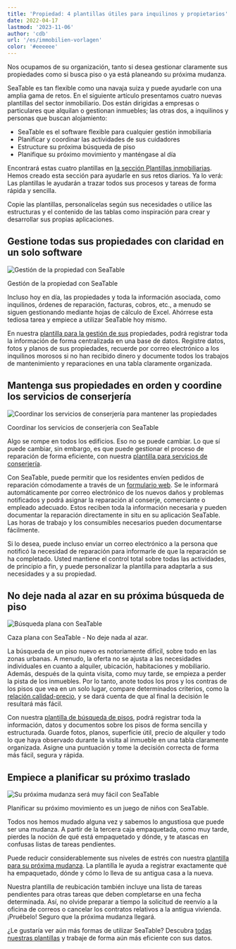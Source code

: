 ```yaml
---
title: 'Propiedad: 4 plantillas útiles para inquilinos y propietarios'
date: 2022-04-17
lastmod: '2023-11-06'
author: 'cdb'
url: '/es/immobilien-vorlagen'
color: '#eeeeee'
---
```


Nos ocupamos de su organización, tanto si desea gestionar claramente sus propiedades como si busca piso o ya está planeando su próxima mudanza.

SeaTable es tan flexible como una navaja suiza y puede ayudarle con una amplia gama de retos. En el siguiente artículo presentamos cuatro nuevas plantillas del sector inmobiliario. Dos están dirigidas a empresas o particulares que alquilan o gestionan inmuebles; las otras dos, a inquilinos y personas que buscan alojamiento:

- SeaTable es el software flexible para cualquier gestión inmobiliaria
- Planificar y coordinar las actividades de sus cuidadores
- Estructure su próxima búsqueda de piso
- Planifique su próximo movimiento y manténgase al día

Encontrará estas cuatro plantillas en [la sección Plantillas inmobiliarias](https://seatable.io/es/vorlagen/immobilien/). Hemos creado esta sección para ayudarle en sus retos diarios. Ya lo verá: Las plantillas le ayudarán a trazar todos sus procesos y tareas de forma rápida y sencilla.

Copie las plantillas, personalícelas según sus necesidades o utilice las estructuras y el contenido de las tablas como inspiración para crear y desarrollar sus propias aplicaciones.

## Gestione todas sus propiedades con claridad en un solo software

![Gestión de la propiedad con SeaTable](https://seatable.io/wp-content/uploads/2022/04/seatable-property-management.png)

Gestión de la propiedad con SeaTable

Incluso hoy en día, las propiedades y toda la información asociada, como inquilinos, órdenes de reparación, facturas, cobros, etc., a menudo se siguen gestionando mediante hojas de cálculo de Excel. Ahórrese esta tediosa tarea y empiece a utilizar SeaTable hoy mismo.

En nuestra [plantilla para la gestión de sus](https://seatable.io/es/vorlage/ufyf6scpsgucxv8y0g9asw/) propiedades, podrá registrar toda la información de forma centralizada en una base de datos. Registre datos, fotos y planos de sus propiedades, recuerde por correo electrónico a los inquilinos morosos si no han recibido dinero y documente todos los trabajos de mantenimiento y reparaciones en una tabla claramente organizada.

## Mantenga sus propiedades en orden y coordine los servicios de conserjería

![Coordinar los servicios de conserjería para mantener las propiedades](https://seatable.io/wp-content/uploads/2022/04/hausmeisterdienste-seatable.png)

Coordinar los servicios de conserjería con SeaTable

Algo se rompe en todos los edificios. Eso no se puede cambiar. Lo que sí puede cambiar, sin embargo, es que puede gestionar el proceso de reparación de forma eficiente, con nuestra [plantilla para servicios de conserjería](https://seatable.io/es/vorlage/og4b3ghdrlippbkd3itqfg/).

Con SeaTable, puede permitir que los residentes envíen pedidos de reparación cómodamente a través de un [formulario web](https://seatable.io/es/docs/handbuch/seatable-nutzen/webformulare/). Se le informará automáticamente por correo electrónico de los nuevos daños y problemas notificados y podrá asignar la reparación al conserje, comerciante o empleado adecuado. Estos reciben toda la información necesaria y pueden documentar la reparación directamente in situ en su aplicación SeaTable. Las horas de trabajo y los consumibles necesarios pueden documentarse fácilmente.

Si lo desea, puede incluso enviar un correo electrónico a la persona que notificó la necesidad de reparación para informarle de que la reparación se ha completado. Usted mantiene el control total sobre todas las actividades, de principio a fin, y puede personalizar la plantilla para adaptarla a sus necesidades y a su propiedad.

## No deje nada al azar en su próxima búsqueda de piso

![Búsqueda plana con SeaTable](https://seatable.io/wp-content/uploads/2022/04/wohnungssuche-seatable-vorlage-immobilien.png)

Caza plana con SeaTable - No deje nada al azar.

La búsqueda de un piso nuevo es notoriamente difícil, sobre todo en las zonas urbanas. A menudo, la oferta no se ajusta a las necesidades individuales en cuanto a alquiler, ubicación, habitaciones y mobiliario. Además, después de la quinta visita, como muy tarde, se empieza a perder la pista de los inmuebles. Por lo tanto, anote todos los pros y los contras de los pisos que vea en un solo lugar, compare determinados criterios, como la [relación calidad-precio](https://de.wikipedia.org/wiki/Preis-Leistungs-Verhältnis), y se dará cuenta de que al final la decisión le resultará más fácil.

Con nuestra [plantilla de búsqueda de pisos](https://seatable.io/es/vorlage/ggr4kqd4quazbz6fivljgg/), podrá registrar toda la información, datos y documentos sobre los pisos de forma sencilla y estructurada. Guarde fotos, planos, superficie útil, precio de alquiler y todo lo que haya observado durante la visita al inmueble en una tabla claramente organizada. Asigne una puntuación y tome la decisión correcta de forma más fácil, segura y rápida.

## Empiece a planificar su próximo traslado

![Su próxima mudanza será muy fácil con SeaTable](https://seatable.io/wp-content/uploads/2022/04/umzugsliste-seatable-immobilien.png)

Planificar su próximo movimiento es un juego de niños con SeaTable.

Todos nos hemos mudado alguna vez y sabemos lo angustiosa que puede ser una mudanza. A partir de la tercera caja empaquetada, como muy tarde, pierdes la noción de qué está empaquetado y dónde, y te atascas en confusas listas de tareas pendientes.

Puede reducir considerablemente sus niveles de estrés con nuestra [plantilla para su próxima mudanza](https://seatable.io/es/vorlage/h3kzygydsysdrzun-h-fxq/). La plantilla le ayuda a registrar exactamente qué ha empaquetado, dónde y cómo lo lleva de su antigua casa a la nueva.

Nuestra plantilla de reubicación también incluye una lista de tareas pendientes para otras tareas que deben completarse en una fecha determinada. Así, no olvide preparar a tiempo la solicitud de reenvío a la oficina de correos o cancelar los contratos relativos a la antigua vivienda. ¡Pruébelo! Seguro que la próxima mudanza llegará.

¿Le gustaría ver aún más formas de utilizar SeaTable? Descubra [todas nuestras plantillas](https://seatable.io/es/vorlagen/) y trabaje de forma aún más eficiente con sus datos.
